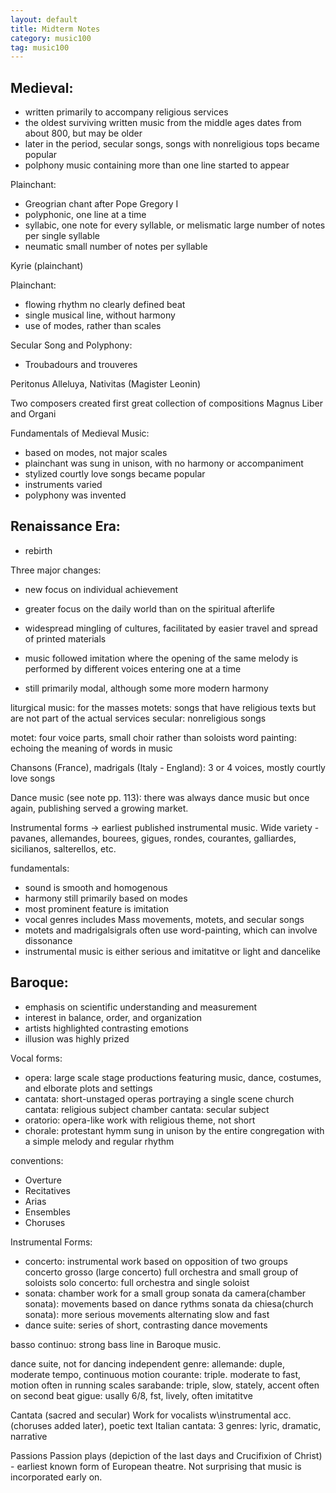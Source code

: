 ```yaml
---
layout: default
title: Midterm Notes
category: music100
tag: music100
---
```


## Medieval:
- written primarily to accompany religious services
- the oldest surviving written music from the middle ages dates from about 800, but may be older
- later in the period, secular songs, songs with nonreligious tops became popular
- polphony music containing more than one line started to appear

Plainchant:
- Greogrian chant after Pope Gregory I
- polyphonic, one line at a time
- syllabic, one note for every syllable, or melismatic large number of notes per single syllable
- neumatic small number of notes per syllable

Kyrie (plainchant)

Plainchant:
- flowing rhythm no clearly defined beat
- single musical line, without harmony
- use of modes, rather than scales

Secular Song and Polyphony:
- Troubadours and trouveres

Peritonus Alleluya, Nativitas  (Magister Leonin)

Two composers created first great collection of compositions Magnus Liber and Organi

Fundamentals of Medieval Music:
- based on modes, not major scales
- plainchant was sung in unison, with no harmony or accompaniment
- stylized courtly love songs became popular
- instruments varied
- polyphony was invented

## Renaissance Era:
- rebirth

Three major changes:
- new focus on individual achievement
- greater focus on the daily world than on the spiritual afterlife
- widespread mingling of cultures, facilitated by easier travel and spread of printed materials

- music followed imitation where the opening of the same melody is performed by different voices entering one at a time
- still primarily modal, although some more modern harmony

liturgical music: for the masses
motets: songs that have religious texts but are not part of the actual services
secular: nonreligious songs

motet: four voice parts, small choir rather than soloists
word painting: echoing the meaning of words in music

Chansons (France), madrigals (Italy - England): 3 or 4 voices, mostly courtly love songs

Dance music (see note pp. 113): there was always dance music but once again, publishing served a growing market.


Instrumental forms -> earliest published instrumental music. Wide variety - pavanes, allemandes, bourees, gigues, rondes, courantes, galliardes, sicilianos, salterellos, etc.

fundamentals:
- sound is smooth and homogenous
- harmony still primarily based on modes
- most prominent feature is imitation
- vocal genres includes Mass movements, motets, and secular songs
- motets and madrigalsigrals often use word-painting, which can involve dissonance
- instrumental music is either serious and imitatitve or light and dancelike

## Baroque:
- emphasis on scientific understanding and measurement
- interest in balance, order, and organization
- artists highlighted contrasting emotions
- illusion was highly prized

Vocal forms:
- opera: large scale stage productions featuring music, dance, costumes, and elborate plots and settings
- cantata: short-unstaged operas portraying a single scene
church cantata: religious subject
chamber cantata: secular subject
- oratorio: opera-like work with religious theme, not short
- chorale: protestant hymm sung in unison by the entire congregation with a simple melody and regular rhythm

conventions:
- Overture
- Recitatives
- Arias
- Ensembles
- Choruses

Instrumental Forms:
- concerto: instrumental work based on opposition of two groups
concerto grosso (large concerto) full orchestra and small group of soloists
solo concerto: full orchestra and single soloist
- sonata: chamber work for a small group
sonata da camera(chamber sonata): movements based on dance rythms
sonata da chiesa(church sonata): more serious movements alternating slow and fast
- dance suite: series of short, contrasting dance movements

basso continuo: strong bass line in Baroque music.

dance suite, not for dancing independent genre:
allemande: duple, moderate tempo, continuous motion
courante: triple. moderate to fast, motion often in running scales
sarabande: triple, slow, stately, accent often on second beat
gigue: usally 6/8, fst, lively, often imitatitve

Cantata (sacred and secular)
Work for vocalists w\instrumental acc. (choruses added later), poetic text
Italian cantata: 3 genres: lyric, dramatic, narrative

Passions
Passion plays (depiction of the last days and Crucifixion of Christ) - earliest known form of European theatre. Not surprising that music is incorporated early on.
